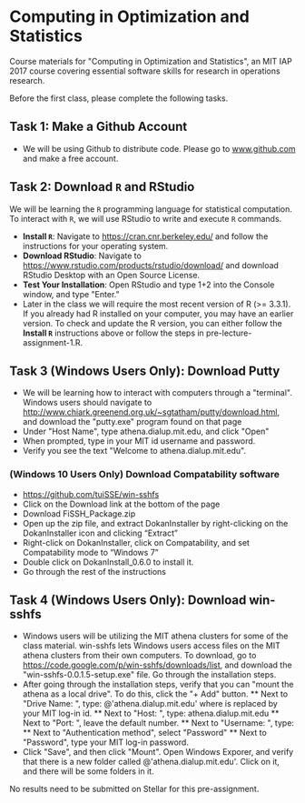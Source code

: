 # Computing in Optimization and Statistics

Course materials for "Computing in Optimization and Statistics", an MIT IAP 2017 course covering essential software skills for research in operations research.

Before the first class, please complete the following tasks.

## Task 1: Make a Github Account

* We will be using Github to distribute code. Please go to www.github.com and make a free account. 

## Task 2: Download `R` and RStudio

We will be learning the `R` programming language for statistical computation. To interact with `R`, we will use RStudio to write and execute `R` commands. 

* **Install `R`**: Navigate to https://cran.cnr.berkeley.edu/ and follow the instructions for your operating system. 
* **Download RStudio**: Navigate to https://www.rstudio.com/products/rstudio/download/ and download RStudio Desktop with an Open Source License. 
* **Test Your Installation**: Open RStudio and type 1+2 into the Console window, and type "Enter."
* Later in the class we will require the most recent version of R (>= 3.3.1). If you already had R installed on your computer, you may have an earlier version. To check and update the R version, you can either follow the **Install `R`** instructions above or follow the steps in pre-lecture-assignment-1.R.

## Task 3 (Windows Users Only): Download Putty

* We will be learning how to interact with computers through a "terminal". Windows users should navigate to http://www.chiark.greenend.org.uk/~sgtatham/putty/download.html, and download the "putty.exe" program found on that page
* Under "Host Name", type athena.dialup.mit.edu, and click "Open"
* When prompted, type in your MIT id username and password.
* Verify you see the text "Welcome to athena.dialup.mit.edu".

### (Windows 10 Users Only) Download Compatability software
* https://github.com/tuiSSE/win-sshfs
* Click on the Download link at the bottom of the page
* Download FiSSH_Package.zip
* Open up the zip file, and extract DokanInstaller by right-clicking on the DokanInstaller icon and clicking “Extract”
* Right-click on DokanInstaller, click on Compatability, and set Compatability mode to “Windows 7”
* Double click on DokanInstall_0.6.0 to install it.
* Go through the rest of the instructions


## Task 4 (Windows Users Only): Download win-sshfs

* Windows users will be utilizing the MIT athena clusters for some of the class material. win-sshfs lets Windows users access files on the MIT athena clusters from their own computers. To download, go to https://code.google.com/p/win-sshfs/downloads/list, and download the "win-sshfs-0.0.1.5-setup.exe" file. Go through the installation steps. 
* After going through the installation steps, verify that you can "mount the athena as a local drive". To do this, click the "+ Add" button. 
** Next to "Drive Name: ", type: <your mit id>@'athena.dialup.mit.edu'
   where <your mit id> is replaced by your MIT log-in id. 
** Next to "Host: ", type: athena.dialup.mit.edu
** Next to "Port: ", leave the default number.
** Next to "Username: ", type: <your mit id>
** Next to "Authentication method", select "Password"
** Next to "Password", type your MIT log-in password.
* Click "Save", and then click "Mount". Open Windows Exporer, and verify that there is a new folder called <your mit id>@'athena.dialup.mit.edu'. Click on it, and there will be some folders in it.

No results need to be submitted on Stellar for this pre-assignment.
